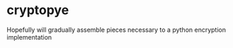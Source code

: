 # cryptopye
Hopefully will gradually assemble pieces necessary to a python encryption implementation 
